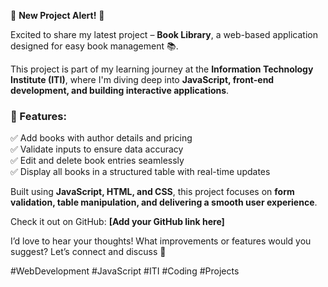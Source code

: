 🚀 **New Project Alert!** 🚀  

Excited to share my latest project – **Book Library**, a web-based application designed for easy book management 📚.  

This project is part of my learning journey at the **Information Technology Institute (ITI)**, where I'm diving deep into **JavaScript, front-end development, and building interactive applications**.  

### 🔹 Features:  
✅ Add books with author details and pricing  
✅ Validate inputs to ensure data accuracy  
✅ Edit and delete book entries seamlessly  
✅ Display all books in a structured table with real-time updates  

Built using **JavaScript, HTML, and CSS**, this project focuses on **form validation, table manipulation, and delivering a smooth user experience**.  

Check it out on GitHub: **[Add your GitHub link here]**  

I’d love to hear your thoughts! What improvements or features would you suggest? Let’s connect and discuss 🚀  

#WebDevelopment #JavaScript #ITI #Coding #Projects  
